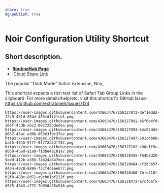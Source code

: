 ```yaml
---
share: true
dg-publish: true
---
```

# Noir Configuration Utility Shortcut

## Short description.

- [**RoutineHub Page**](https://routinehub.co/shortcut/8994/)
- [iCloud Share Link](https://www.icloud.com/shortcuts/5ce7b81f705942d18ac98b46f16cf976)

The popular "Dark Mode" Safari Extension, Noir,

This shortcut expects a rich text list of Safari Tab Group Links in the clipboard. For more details/help/etc, visit this shortcut's GitHub Issue: https://github.com/extratone/i/issues/124


```
https://user-images.githubusercontent.com/43663476/150327072-def1edd2-12c9-451d-854d-433fd1f2fcb1.png
https://user-images.githubusercontent.com/43663476/150327091-b6f0b4fd-165f-4cdb-abc2-8e2725bded6a.png
https://user-images.githubusercontent.com/43663476/150327093-64c87dd1-8657-48ac-ad0b-059e3f9c37ee.png
https://user-images.githubusercontent.com/43663476/150327097-501c4b08-ba25-4945-9f7f-8f772a23f787.png
https://user-images.githubusercontent.com/43663476/150327102-e98cff9c-d050-456d-a1a0-f1dbe48101a7.png
https://user-images.githubusercontent.com/43663476/150328455-f64b8d20-9aed-412b-a356-7ab24a647eec.png
https://user-images.githubusercontent.com/43663476/150328464-cf28c657-d454-4078-8896-fccf4ceae077.png
https://user-images.githubusercontent.com/43663476/150328468-7bfe418f-b2f8-483c-8d72-e9cb01bf222f.png
https://user-images.githubusercontent.com/43663476/150328472-a7cf6af5-d575-46b3-a772-7d03da35a946.png
```
